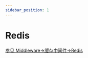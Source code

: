 ```yaml
---
sidebar_position: 1
---
```


# Redis
[参见 Middleware->缓存中间件->Redis](https://www.trainees.cn/docs/middleware/%E7%BC%93%E5%AD%98%E4%B8%AD%E9%97%B4%E4%BB%B6/Redis)

